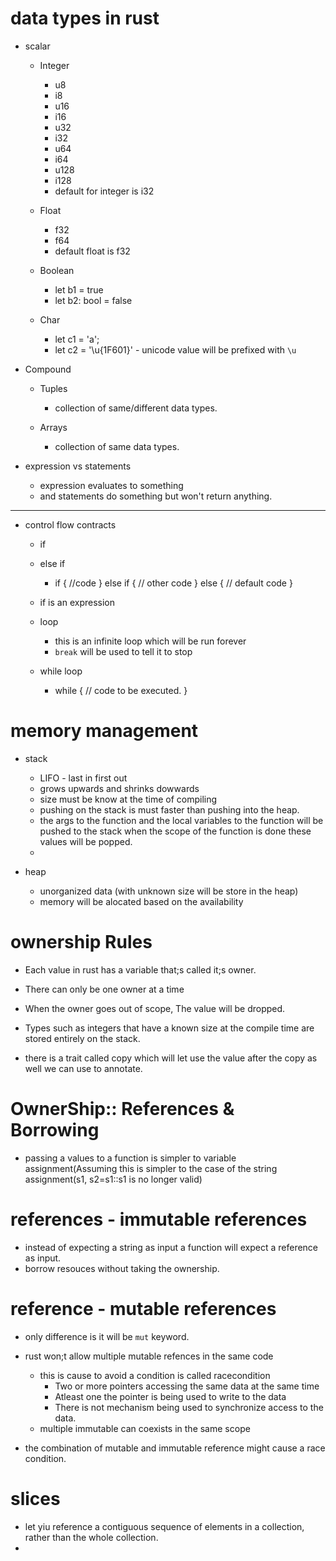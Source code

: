 # data types in rust
* scalar
    * Integer
      * u8
      * i8
      * u16
      * i16
      * u32
      * i32
      * u64
      * i64
      * u128
      * i128
      * default for integer is i32

    * Float
      * f32
      * f64
      * default float is f32
  
    * Boolean
      * let b1 = true
      * let b2: bool = false
  
    * Char
        * let c1 = 'a';
        * let c2 = '\u{1F601}' - unicode value will be prefixed with `\u`
      
* Compound
    * Tuples
      * collection of same/different data types.
      
    * Arrays
      * collection of same data types.

* expression vs statements 
  * expression evaluates to something
  * and statements do something but won't return anything.

*****

* control flow contracts
  * if
  * else if
    * if <condition> {
      //code
    } else if <condition> {
      // other code
    } else {
      // default code
      }
  * if is an expression
  
  * loop
    * this is an infinite loop which will be run forever
    * `break` will be used to tell it to stop
    
  * while loop
    * while <condition> {
      // code to be executed.
        }
  

# memory management

* stack
  * LIFO - last in first out
  * grows upwards and shrinks dowwards
  * size must be know at the time of compiling
  * pushing on the stack is must faster than pushing into the heap.
  * the args to the function and the local variables to the function will be pushed to the stack when the scope of the function is done
        these values will be popped.
  * 

* heap
  * unorganized data (with unknown size will be store in the heap)
  * memory will be alocated based on the availability 


# ownership Rules

* Each value in rust has a variable that;s called it;s owner.
* There can only be one owner at a time
* When the owner goes out of scope, The value will be dropped.

  

* Types such as integers that have a known size at the compile time are stored entirely on the stack.
* there is a trait called copy which will let use the value after the copy as well 
  we can use to annotate.

# OwnerShip:: References & Borrowing

* passing a values to a function is simpler to variable assignment(Assuming this is simpler to the case of the string 
  assignment(s1, s2=s1::s1 is no longer valid)

# references - immutable references
* instead of expecting a string as input a function will expect a reference as input.
* borrow resouces without taking the ownership.

# reference - mutable references
* only difference is it will be `mut` keyword.
* rust won;t allow multiple mutable refences in the same code
  * this is cause to avoid a condition is called racecondition
    * Two or more pointers accessing the same data at the same time
    * Atleast one the pointer is being used to write to the data
    * There is not mechanism being used to synchronize access to the data.
  * multiple immutable can coexists in the same scope

* the combination of mutable and immutable reference might cause a race condition.


# slices
* let yiu reference a contiguous sequence of elements in a collection, rather than the whole collection.
* 